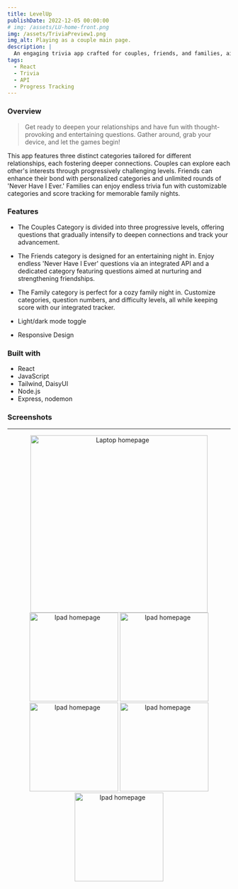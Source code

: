 ```yaml
---
title: LevelUp
publishDate: 2022-12-05 00:00:00
# img: /assets/LU-home-front.png
img: /assets/TriviaPreview1.png
img_alt: Playing as a couple main page.
description: |
  An engaging trivia app crafted for couples, friends, and families, aimed at fostering deeper connections and expanding knowledge together.
tags:
  - React
  - Trivia
  - API
  - Progress Tracking
---
```


### Overview

> Get ready to deepen your relationships and have fun with thought-provoking and entertaining questions. Gather around, grab your device, and let the games begin!

This app features three distinct categories tailored for different relationships, each fostering deeper connections. Couples can explore each other's interests through progressively challenging levels. Friends can enhance their bond with personalized categories and unlimited rounds of 'Never Have I Ever.' Families can enjoy endless trivia fun with customizable categories and score tracking for memorable family nights.

### Features

- The Couples Category is divided into three progressive levels, offering questions that gradually intensify to deepen connections and track your advancement.

- The Friends category is designed for an entertaining night in. Enjoy endless 'Never Have I Ever' questions via an integrated API and a dedicated category featuring questions aimed at nurturing and strengthening friendships.

- The Family category is perfect for a cozy family night in. Customize categories, question numbers, and difficulty levels, all while keeping score with our integrated tracker.

- Light/dark mode toggle

- Responsive Design

### Built with

- React
- JavaScript
- Tailwind, DaisyUI
- Node.js
- Express, nodemon

### Screenshots

---

<div align="center">
<img  src="/assets/LU-home-front.png" alt="Laptop homepage" width="400" height="auto">
</div>

<div align="center">
<img  src="/assets/LU-catergories.png" alt="Ipad homepage" width="200" height="auto">
<img src="/assets/LU-main.png" alt="Ipad homepage" width="200" height="auto">
<img  src="/assets/LU-friends.png" alt="Ipad homepage" width="200" height="auto">
<img  src="/assets/LU-intro.png" alt="Ipad homepage" width="200" height="auto">
<img  src="/assets/LU-trivia.png" alt="Ipad homepage" width="200" height="auto">

</div>
